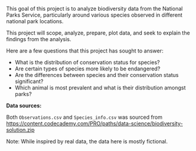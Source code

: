 This goal of this project is to analyze biodiversity data from the National Parks Service, particularly around various species observed in different national park locations.

This project will scope, analyze, prepare, plot data, and seek to explain the findings from the analysis.

Here are a few questions that this project has sought to answer:

- What is the distribution of conservation status for species?
- Are certain types of species more likely to be endangered?
- Are the differences between species and their conservation status significant?
- Which animal is most prevalent and what is their distribution amongst parks?

**Data sources:**

Both `Observations.csv` and `Species_info.csv` was sourced from https://content.codecademy.com/PRO/paths/data-science/biodiversity-solution.zip

Note: While inspired by real data, the data here is mostly fictional.
